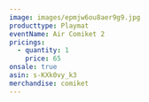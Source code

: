 ```yaml
---
image: images/epmjw6ou8aer9g9.jpg
producttype: Playmat
eventName: Air Comiket 2
pricings:
  - quantity: 1
    price: 65
onsale: true
asin: s-KXk0vy_k3
merchandise: comiket
---
```

